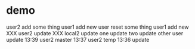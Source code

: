 # demo
user2 add some thing
user1 add new user
reset some thing
user1 add new XXX
user2 update XXX
local2 update
one update
two update
other user update 13:39
user2 master 13:37
user2 temp 13:36 update